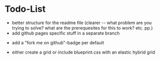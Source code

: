 # Todo-List
+  better structure for the readme file (clearer -- what problem are you trying to solve? what are the prerequesites for this to work? etc. pp.)
+  add github pages specific stuff in a separate branch
  * add a "fork me on github"-badge per default
+  either create a grid or include blueprint.css with an elastic hybrid grid
